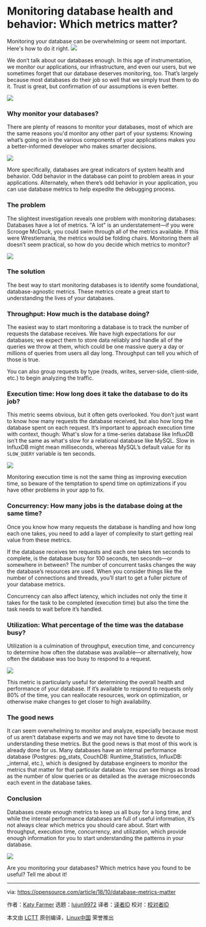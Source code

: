Monitoring database health and behavior: Which metrics matter?
======
Monitoring your database can be overwhelming or seem not important. Here's how to do it right.
![](https://opensource.com/sites/default/files/styles/image-full-size/public/lead-images/metrics_graph_stats_blue.png?itok=OKCc_60D)

We don’t talk about our databases enough. In this age of instrumentation, we monitor our applications, our infrastructure, and even our users, but we sometimes forget that our database deserves monitoring, too. That’s largely because most databases do their job so well that we simply trust them to do it. Trust is great, but confirmation of our assumptions is even better.

![](https://opensource.com/sites/default/files/styles/medium/public/uploads/image1_-_bffs.png?itok=BZQM_Fos)

### Why monitor your databases?

There are plenty of reasons to monitor your databases, most of which are the same reasons you'd monitor any other part of your systems: Knowing what’s going on in the various components of your applications makes you a better-informed developer who makes smarter decisions.

![](https://opensource.com/sites/default/files/styles/medium/public/uploads/image5_fire.png?itok=wsip2Fa4)

More specifically, databases are great indicators of system health and behavior. Odd behavior in the database can point to problem areas in your applications. Alternately, when there’s odd behavior in your application, you can use database metrics to help expedite the debugging process.

### The problem

The slightest investigation reveals one problem with monitoring databases: Databases have a lot of metrics. "A lot" is an understatement—if you were Scrooge McDuck, you could swim through all of the metrics available. If this were Wrestlemania, the metrics would be folding chairs. Monitoring them all doesn’t seem practical, so how do you decide which metrics to monitor?

![](https://opensource.com/sites/default/files/styles/medium/public/uploads/image2_db_metrics.png?itok=Jd9NY1bt)

### The solution

The best way to start monitoring databases is to identify some foundational, database-agnostic metrics. These metrics create a great start to understanding the lives of your databases.

### Throughput: How much is the database doing?

The easiest way to start monitoring a database is to track the number of requests the database receives. We have high expectations for our databases; we expect them to store data reliably and handle all of the queries we throw at them, which could be one massive query a day or millions of queries from users all day long. Throughput can tell you which of those is true.

You can also group requests by type (reads, writes, server-side, client-side, etc.) to begin analyzing the traffic.

### Execution time: How long does it take the database to do its job?

This metric seems obvious, but it often gets overlooked. You don’t just want to know how many requests the database received, but also how long the database spent on each request. It’s important to approach execution time with context, though: What's slow for a time-series database like InfluxDB isn’t the same as what's slow for a relational database like MySQL. Slow in InfluxDB might mean milliseconds, whereas MySQL’s default value for its `SLOW_QUERY` variable is ten seconds.

![](https://opensource.com/sites/default/files/styles/medium/public/uploads/image4_slow_is_relative.png?itok=9RkuzUi8)

Monitoring execution time is not the same thing as improving execution time, so beware of the temptation to spend time on optimizations if you have other problems in your app to fix.

### Concurrency: How many jobs is the database doing at the same time?

Once you know how many requests the database is handling and how long each one takes, you need to add a layer of complexity to start getting real value from these metrics.

If the database receives ten requests and each one takes ten seconds to complete, is the database busy for 100 seconds, ten seconds—or somewhere in between? The number of concurrent tasks changes the way the database’s resources are used. When you consider things like the number of connections and threads, you’ll start to get a fuller picture of your database metrics.

Concurrency can also affect latency, which includes not only the time it takes for the task to be completed (execution time) but also the time the task needs to wait before it’s handled.

### Utilization: What percentage of the time was the database busy?

Utilization is a culmination of throughput, execution time, and concurrency to determine how often the database was available—or alternatively, how often the database was too busy to respond to a request.

![](https://opensource.com/sites/default/files/styles/medium/public/uploads/image6_telephone.png?itok=YzdpwUQP)

This metric is particularly useful for determining the overall health and performance of your database. If it’s available to respond to requests only 80% of the time, you can reallocate resources, work on optimization, or otherwise make changes to get closer to high availability.

### The good news

It can seem overwhelming to monitor and analyze, especially because most of us aren’t database experts and we may not have time to devote to understanding these metrics. But the good news is that most of this work is already done for us. Many databases have an internal performance database (Postgres: pg_stats, CouchDB: Runtime_Statistics, InfluxDB: _internal, etc.), which is designed by database engineers to monitor the metrics that matter for that particular database. You can see things as broad as the number of slow queries or as detailed as the average microseconds each event in the database takes.

### Conclusion

Databases create enough metrics to keep us all busy for a long time, and while the internal performance databases are full of useful information, it’s not always clear which metrics you should care about. Start with throughput, execution time, concurrency, and utilization, which provide enough information for you to start understanding the patterns in your database.

![](https://opensource.com/sites/default/files/styles/medium/public/uploads/image3_3_hearts.png?itok=iHF-OSwx)

Are you monitoring your databases? Which metrics have you found to be useful? Tell me about it!

--------------------------------------------------------------------------------

via: https://opensource.com/article/18/10/database-metrics-matter

作者：[Katy Farmer][a]
选题：[lujun9972][b]
译者：[译者ID](https://github.com/译者ID)
校对：[校对者ID](https://github.com/校对者ID)

本文由 [LCTT](https://github.com/LCTT/TranslateProject) 原创编译，[Linux中国](https://linux.cn/) 荣誉推出

[a]: https://opensource.com/users/thekatertot
[b]: https://github.com/lujun9972
